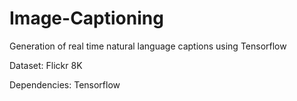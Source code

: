 # Image-Captioning
Generation of real time natural language captions using Tensorflow

Dataset: Flickr 8K

Dependencies: Tensorflow
